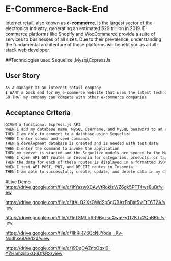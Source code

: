 # E-Commerce-Back-End
Internet retail, also known as **e-commerce**, is the largest sector of the electronics industry, generating an estimated $29 trillion in 2019. E-commerce platforms like Shopify and WooCommerce provide a suite of services to businesses of all sizes. Due to their prevalence, understanding the fundamental architecture of these platforms will benefit you as a full-stack web developer.

##Technologies used
Sequelize ,Mysql,ExpressJs

## User Story

```md
AS A manager at an internet retail company
I WANT a back end for my e-commerce website that uses the latest technologies
SO THAT my company can compete with other e-commerce companies
```


## Acceptance Criteria

```md
GIVEN a functional Express.js API
WHEN I add my database name, MySQL username, and MySQL password to an environment variable file
THEN I am able to connect to a database using Sequelize
WHEN I enter schema and seed commands
THEN a development database is created and is seeded with test data
WHEN I enter the command to invoke the application
THEN my server is started and the Sequelize models are synced to the MySQL database
WHEN I open API GET routes in Insomnia for categories, products, or tags
THEN the data for each of these routes is displayed in a formatted JSON
WHEN I test API POST, PUT, and DELETE routes in Insomnia
THEN I am able to successfully create, update, and delete data in my database
```

#Live Demo
https://drive.google.com/file/d/1hYazwXCAyVtRokIzWZ6gk5PFT4ws8uBr/view

https://drive.google.com/file/d/1tALO2XsOWdSpSgQBAzFpBat5wEtE6T2A/view

https://drive.google.com/file/d/1nTSMLgAR9BxzsuXwmFy1T7KTx2QnBBbi/view

https://drive.google.com/file/d/1lhRiR26QcNJYode_-Kv-Nodhke8Aed2d/view

https://drive.google.com/file/d/19DqOAZnbOqxl0-YZHamziilbkQ6DfkRS/view
